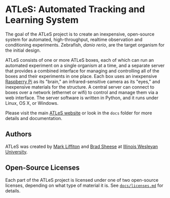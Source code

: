 # ATLeS: Automated Tracking and Learning System

The goal of the ATLeS project is to create an inexpensive, open-source system for automated, high-throughput, realtime observation and conditioning experiments.  Zebrafish, *danio rerio*, are the target organism for the initial design.

ATLeS consists of one or more ATLeS boxes, each of which can run an automated experiment on a single organism at a time, and a separate server that provides a combined interface for managing and controlling all of the boxes and their experiments in one place.
Each box uses an inexpensive [Raspberry Pi](https://www.raspberrypi.org/) as its "brain," an infrared-sensitive camera as its "eyes," and inexpensive materials for the structure.
A central server can connect to boxes over a network (ethernet or wifi) to control and manage them via a web interface.
The server software is written in Python, and it runs under Linux, OS X, or Windows.

Please visit the main [ATLeS website](https://liffiton.github.io/ATLeS) or look in the ``docs`` folder for more details and documentation.

## Authors

ATLeS was created by [Mark Liffiton](https://www.iwu.edu/~mliffito/) and [Brad Sheese](https://www.iwu.edu/psychology/faculty/BradSheese.html) at [Illinois Wesleyan University](https://www.iwu.edu/).

## Open-Source Licenses

Each part of the ATLeS project is licensed under one of two open-source licenses, depending on what type of material it is.  See [``docs/licenses.md``](docs/licenses.md) for details.

